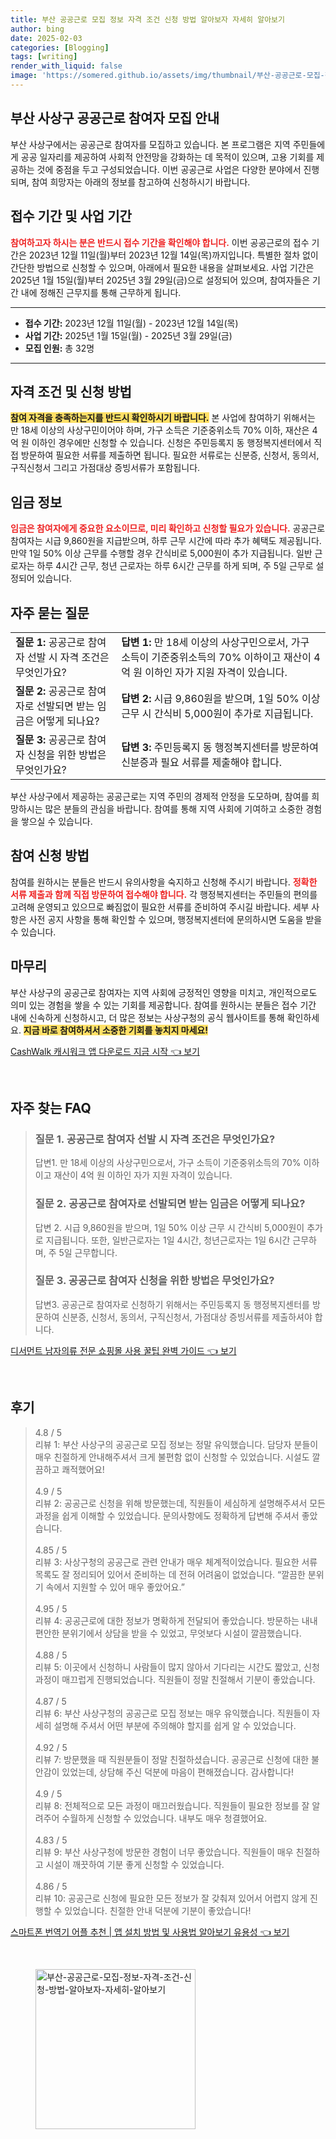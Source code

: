 ```yaml
---
title: 부산 공공근로 모집 정보 자격 조건 신청 방법 알아보자 자세히 알아보기
author: bing
date: 2025-02-03
categories: [Blogging]
tags: [writing]
render_with_liquid: false
image: 'https://somered.github.io/assets/img/thumbnail/부산-공공근로-모집-정보-자격-조건-신청-방법-알아보자-자세히-알아보기.webp'
---
```



<h2 id='부산 사상구 공공근로 참여자 모집 안내'>부산 사상구 공공근로 참여자 모집 안내</h2>

<p>부산 사상구에서는 공공근로 참여자를 모집하고 있습니다. 본 프로그램은 지역 주민들에게 공공 일자리를 제공하여 사회적 안전망을 강화하는 데 목적이 있으며, 고용 기회를 제공하는 것에 중점을 두고 구성되었습니다. 이번 공공근로 사업은 다양한 분야에서 진행되며, 참여 희망자는 아래의 정보를 참고하여 신청하시기 바랍니다.</p>

<h2 id='접수 기간 및 사업 기간'>접수 기간 및 사업 기간</h2>

<p><b><span style="color: #ee2323;">참여하고자 하시는 분은 반드시 접수 기간을 확인해야 합니다.</span></b> 이번 공공근로의 접수 기간은 2023년 12월 11일(월)부터 2023년 12월 14일(목)까지입니다. 특별한 절차 없이 간단한 방법으로 신청할 수 있으며, 아래에서 필요한 내용을 살펴보세요. 사업 기간은 2025년 1월 15일(월)부터 2025년 3월 29일(금)으로 설정되어 있으며, 참여자들은 기간 내에 정해진 근무지를 통해 근무하게 됩니다.</p>

<hr />

<ul>
    <li><b>접수 기간:</b> 2023년 12월 11일(월) - 2023년 12월 14일(목)</li>
    <li><b>사업 기간:</b> 2025년 1월 15일(월) - 2025년 3월 29일(금)</li>
    <li><b>모집 인원:</b> 총 32명</li>
</ul>

<hr />

<h2 id='자격 조건 및 신청 방법'>자격 조건 및 신청 방법</h2>

<p><b><span style="background-color: #ffe066;">참여 자격을 충족하는지를 반드시 확인하시기 바랍니다.</span></b> 본 사업에 참여하기 위해서는 만 18세 이상의 사상구민이어야 하며, 가구 소득은 기준중위소득 70% 이하, 재산은 4억 원 이하인 경우에만 신청할 수 있습니다. 신청은 주민등록지 동 행정복지센터에서 직접 방문하여 필요한 서류를 제출하면 됩니다. 필요한 서류로는 신분증, 신청서, 동의서, 구직신청서 그리고 가점대상 증빙서류가 포함됩니다.</p>

<h2 id='임금 정보'>임금 정보</h2>

<p><b><span style="color: #ee2323;">임금은 참여자에게 중요한 요소이므로, 미리 확인하고 신청할 필요가 있습니다.</span></b> 공공근로 참여자는 시급 9,860원을 지급받으며, 하루 근무 시간에 따라 추가 혜택도 제공됩니다. 만약 1일 50% 이상 근무를 수행할 경우 간식비로 5,000원이 추가 지급됩니다. 일반 근로자는 하루 4시간 근무, 청년 근로자는 하루 6시간 근무를 하게 되며, 주 5일 근무로 설정되어 있습니다.</p>

<h2 id='자주 묻는 질문'>자주 묻는 질문</h2>

<table>
    <tr>
        <td><b>질문 1:</b> 공공근로 참여자 선발 시 자격 조건은 무엇인가요?</td>
        <td><b>답변 1:</b> 만 18세 이상의 사상구민으로서, 가구 소득이 기준중위소득의 70% 이하이고 재산이 4억 원 이하인 자가 지원 자격이 있습니다.</td>
    </tr>
    <tr>
        <td><b>질문 2:</b> 공공근로 참여자로 선발되면 받는 임금은 어떻게 되나요?</td>
        <td><b>답변 2:</b> 시급 9,860원을 받으며, 1일 50% 이상 근무 시 간식비 5,000원이 추가로 지급됩니다.</td>
    </tr>
    <tr>
        <td><b>질문 3:</b> 공공근로 참여자 신청을 위한 방법은 무엇인가요?</td>
        <td><b>답변 3:</b> 주민등록지 동 행정복지센터를 방문하여 신분증과 필요 서류를 제출해야 합니다.</td>
    </tr>
</table>

<p>부산 사상구에서 제공하는 공공근로는 지역 주민의 경제적 안정을 도모하며, 참여를 희망하시는 많은 분들의 관심을 바랍니다. 참여를 통해 지역 사회에 기여하고 소중한 경험을 쌓으실 수 있습니다.</p>

<h2 id='참여 신청 방법'>참여 신청 방법</h2>

<p>참여를 원하시는 분들은 반드시 유의사항을 숙지하고 신청해 주시기 바랍니다. <b><span style="color: #ee2323;">정확한 서류 제출과 함께 직접 방문하여 접수해야 합니다.</span></b> 각 행정복지센터는 주민들의 편의를 고려해 운영되고 있으므로 빠짐없이 필요한 서류를 준비하여 주시길 바랍니다. 세부 사항은 사전 공지 사항을 통해 확인할 수 있으며, 행정복지센터에 문의하시면 도움을 받을 수 있습니다.</p>

<h2 id='마무리'>마무리</h2>

<p>부산 사상구의 공공근로 참여자는 지역 사회에 긍정적인 영향을 미치고, 개인적으로도 의미 있는 경험을 쌓을 수 있는 기회를 제공합니다. 참여를 원하시는 분들은 접수 기간 내에 신속하게 신청하시고, 더 많은 정보는 사상구청의 공식 웹사이트를 통해 확인하세요. <b><span style="background-color: #ffe066;">지금 바로 참여하셔서 소중한 기회를 놓치지 마세요!</span></b></p>


<p><a class="click-button" title="CashWalk 캐시워크 앱 다운로드 지금 시작" href="https://somered.github.io/posts/CashWalk-%EC%BA%90%EC%8B%9C%EC%9B%8C%ED%81%AC-%EC%95%B1-%EB%8B%A4%EC%9A%B4%EB%A1%9C%EB%93%9C-%EC%A7%80%EA%B8%88-%EC%8B%9C%EC%9E%91/" rel="dofollow">CashWalk 캐시워크 앱 다운로드 지금 시작 👈 보기</a></p><br>
<h2 id='자주_찾는_FAQ'>자주 찾는 FAQ</h2>
<div itemscope="" itemtype="https://schema.org/FAQPage">
<blockquote>
<div itemscope="" itemprop="mainEntity" itemtype="https://schema.org/Question">
<h3 itemprop="name">질문 1. 공공근로 참여자 선발 시 자격 조건은 무엇인가요?</h3>
<div itemscope="" itemprop="acceptedAnswer" itemtype="https://schema.org/Answer">
<span itemprop="text">
<p>답변1. 만 18세 이상의 사상구민으로서, 가구 소득이 기준중위소득의 70% 이하이고 재산이 4억 원 이하인 자가 지원 자격이 있습니다.</p>
</span>
</div>
</div>
<div itemscope="" itemprop="mainEntity" itemtype="https://schema.org/Question">
<h3 itemprop="name">질문 2. 공공근로 참여자로 선발되면 받는 임금은 어떻게 되나요?</h3>
<div itemscope="" itemprop="acceptedAnswer" itemtype="https://schema.org/Answer">
<span itemprop="text">
<p>답변 2. 시급 9,860원을 받으며, 1일 50% 이상 근무 시 간식비 5,000원이 추가로 지급됩니다. 또한, 일반근로자는 1일 4시간, 청년근로자는 1일 6시간 근무하며, 주 5일 근무합니다.</p>
</span>
</div>
</div>
<div itemscope="" itemprop="mainEntity" itemtype="https://schema.org/Question">
<h3 itemprop="name">질문 3. 공공근로 참여자 신청을 위한 방법은 무엇인가요?</h3>
<div itemscope="" itemprop="acceptedAnswer" itemtype="https://schema.org/Answer">
<span itemprop="text">
<p>답변3. 공공근로 참여자로 신청하기 위해서는 주민등록지 동 행정복지센터를 방문하여 신분증, 신청서, 동의서, 구직신청서, 가점대상 증빙서류를 제출하셔야 합니다.</p>
</span>
</div>
</div>
</blockquote>
</div>
<p><a class="click-button" title="디서먼트 남자의류 전문 쇼핑몰 사용 꿀팁 완벽 가이드" href="https://somered.github.io/posts/%EB%94%94%EC%84%9C%EB%A8%BC%ED%8A%B8-%EB%82%A8%EC%9E%90%EC%9D%98%EB%A5%98-%EC%A0%84%EB%AC%B8-%EC%87%BC%ED%95%91%EB%AA%B0-%EC%82%AC%EC%9A%A9-%EA%BF%80%ED%8C%81-%EC%99%84%EB%B2%BD-%EA%B0%80%EC%9D%B4%EB%93%9C/" rel="dofollow">디서먼트 남자의류 전문 쇼핑몰 사용 꿀팁 완벽 가이드 👈 보기</a></p><br>
<h2 id='후기'>후기</h2>
<div itemscope itemtype="https://schema.org/Product">
  <blockquote>
  <div itemprop="review" itemscope itemtype="https://schema.org/Review">
      <div itemprop="reviewRating" itemscope itemtype="https://schema.org/Rating"> <span itemprop="ratingValue">4.8</span> / <span itemprop="bestRating">5</span> </div>
      <span itemprop="reviewBody">리뷰 1: 부산 사상구의 공공근로 모집 정보는 정말 유익했습니다. 담당자 분들이 매우 친절하게 안내해주셔서 크게 불편함 없이 신청할 수 있었습니다. 시설도 깔끔하고 쾌적했어요!</span>
  </div>
  <br>
  <div itemprop="review" itemscope itemtype="https://schema.org/Review">
      <div itemprop="reviewRating" itemscope itemtype="https://schema.org/Rating"> <span itemprop="ratingValue">4.9</span> / <span itemprop="bestRating">5</span> </div>
      <span itemprop="reviewBody">리뷰 2: 공공근로 신청을 위해 방문했는데, 직원들이 세심하게 설명해주셔서 모든 과정을 쉽게 이해할 수 있었습니다. 문의사항에도 정확하게 답변해 주셔서 좋았습니다.</span>
  </div>
  <br>
  <div itemprop="review" itemscope itemtype="https://schema.org/Review">
      <div itemprop="reviewRating" itemscope itemtype="https://schema.org/Rating"> <span itemprop="ratingValue">4.85</span> / <span itemprop="bestRating">5</span> </div>
      <span itemprop="reviewBody">리뷰 3: 사상구청의 공공근로 관련 안내가 매우 체계적이었습니다. 필요한 서류 목록도 잘 정리되어 있어서 준비하는 데 전혀 어려움이 없었습니다. “깔끔한 분위기 속에서 지원할 수 있어 매우 좋았어요.”</span>
  </div>
  <br>
  <div itemprop="review" itemscope itemtype="https://schema.org/Review">
      <div itemprop="reviewRating" itemscope itemtype="https://schema.org/Rating"> <span itemprop="ratingValue">4.95</span> / <span itemprop="bestRating">5</span> </div>
      <span itemprop="reviewBody">리뷰 4: 공공근로에 대한 정보가 명확하게 전달되어 좋았습니다. 방문하는 내내 편안한 분위기에서 상담을 받을 수 있었고, 무엇보다 시설이 깔끔했습니다.</span>
  </div>
  <br>
  <div itemprop="review" itemscope itemtype="https://schema.org/Review">
      <div itemprop="reviewRating" itemscope itemtype="https://schema.org/Rating"> <span itemprop="ratingValue">4.88</span> / <span itemprop="bestRating">5</span> </div>
      <span itemprop="reviewBody">리뷰 5: 이곳에서 신청하니 사람들이 많지 않아서 기다리는 시간도 짧았고, 신청 과정이 매끄럽게 진행되었습니다. 직원들이 정말 친절해서 기분이 좋았습니다.</span>
  </div>
  <br>
  <div itemprop="review" itemscope itemtype="https://schema.org/Review">
      <div itemprop="reviewRating" itemscope itemtype="https://schema.org/Rating"> <span itemprop="ratingValue">4.87</span> / <span itemprop="bestRating">5</span> </div>
      <span itemprop="reviewBody">리뷰 6: 부산 사상구청의 공공근로 모집 정보는 매우 유익했습니다. 직원들이 자세히 설명해 주셔서 어떤 부분에 주의해야 할지를 쉽게 알 수 있었습니다.</span>
  </div>
  <br>
  <div itemprop="review" itemscope itemtype="https://schema.org/Review">
      <div itemprop="reviewRating" itemscope itemtype="https://schema.org/Rating"> <span itemprop="ratingValue">4.92</span> / <span itemprop="bestRating">5</span> </div>
      <span itemprop="reviewBody">리뷰 7: 방문했을 때 직원분들이 정말 친절하셨습니다. 공공근로 신청에 대한 불안감이 있었는데, 상담해 주신 덕분에 마음이 편해졌습니다. 감사합니다!</span>
  </div>
  <br>
  <div itemprop="review" itemscope itemtype="https://schema.org/Review">
      <div itemprop="reviewRating" itemscope itemtype="https://schema.org/Rating"> <span itemprop="ratingValue">4.9</span> / <span itemprop="bestRating">5</span> </div>
      <span itemprop="reviewBody">리뷰 8: 전체적으로 모든 과정이 매끄러웠습니다. 직원들이 필요한 정보를 잘 알려주어 수월하게 신청할 수 있었습니다. 내부도 매우 청결했어요.</span>
  </div>
  <br>
  <div itemprop="review" itemscope itemtype="https://schema.org/Review">
      <div itemprop="reviewRating" itemscope itemtype="https://schema.org/Rating"> <span itemprop="ratingValue">4.83</span> / <span itemprop="bestRating">5</span> </div>
      <span itemprop="reviewBody">리뷰 9: 부산 사상구청에 방문한 경험이 너무 좋았습니다. 직원들이 매우 친절하고 시설이 깨끗하여 기분 좋게 신청할 수 있었습니다.</span>
  </div>
  <br>
  <div itemprop="review" itemscope itemtype="https://schema.org/Review">
      <div itemprop="reviewRating" itemscope itemtype="https://schema.org/Rating"> <span itemprop="ratingValue">4.86</span> / <span itemprop="bestRating">5</span> </div>
      <span itemprop="reviewBody">리뷰 10: 공공근로 신청에 필요한 모든 정보가 잘 갖춰져 있어서 어렵지 않게 진행할 수 있었습니다. 친절한 안내 덕분에 기분이 좋았습니다!</span>
  </div>
  </blockquote>
</div>
<p><a class="click-button" title="스마트폰 번역기 어플 추천 | 앱 설치 방법 및 사용법 알아보기 유용성" href="https://somered.github.io/posts/%EC%8A%A4%EB%A7%88%ED%8A%B8%ED%8F%B0-%EB%B2%88%EC%97%AD%EA%B8%B0-%EC%96%B4%ED%94%8C-%EC%B6%94%EC%B2%9C-%EC%95%B1-%EC%84%A4%EC%B9%98-%EB%B0%A9%EB%B2%95-%EB%B0%8F-%EC%82%AC%EC%9A%A9%EB%B2%95-%EC%95%8C%EC%95%84%EB%B3%B4%EA%B8%B0-%EC%9C%A0%EC%9A%A9%EC%84%B1/" rel="dofollow">스마트폰 번역기 어플 추천 | 앱 설치 방법 및 사용법 알아보기 유용성 👈 보기</a></p><br>
<figure class="image"><img src="https://somered.github.io/assets/img/thumbnail/부산-공공근로-모집-정보-자격-조건-신청-방법-알아보자-자세히-알아보기.webp" alt="부산-공공근로-모집-정보-자격-조건-신청-방법-알아보자-자세히-알아보기" width="256" height="256"></figure>